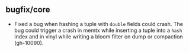## bugfix/core

* Fixed a bug when hashing a tuple with `double` fields could crash.
  The bug could trigger a crash in memtx while inserting a tuple into
  a `hash` index and in vinyl while writing a bloom filter on dump or
  compaction (gh-10090).
